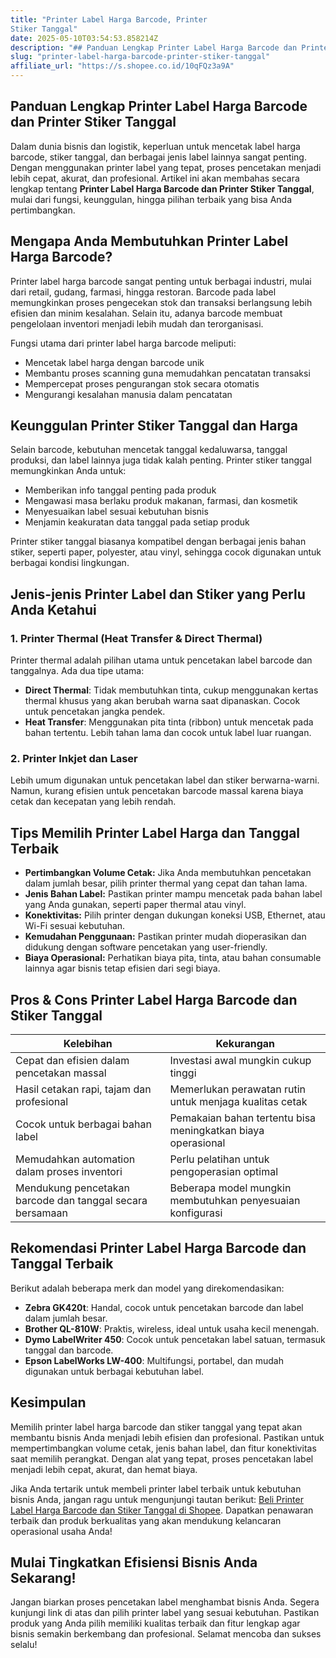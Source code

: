 ```yaml
---
title: "Printer Label Harga Barcode, Printer
Stiker Tanggal"
date: 2025-05-10T03:54:53.858214Z
description: "## Panduan Lengkap Printer Label Harga Barcode dan Printer Stiker Tanggal..."
slug: "printer-label-harga-barcode-printer-stiker-tanggal"
affiliate_url: "https://s.shopee.co.id/10qFQz3a9A"
---
```

## Panduan Lengkap Printer Label Harga Barcode dan Printer Stiker Tanggal

Dalam dunia bisnis dan logistik, keperluan untuk mencetak label harga barcode, stiker tanggal, dan berbagai jenis label lainnya sangat penting. Dengan menggunakan printer label yang tepat, proses pencetakan menjadi lebih cepat, akurat, dan profesional. Artikel ini akan membahas secara lengkap tentang **Printer Label Harga Barcode dan Printer Stiker Tanggal**, mulai dari fungsi, keunggulan, hingga pilihan terbaik yang bisa Anda pertimbangkan.

## Mengapa Anda Membutuhkan Printer Label Harga Barcode?

Printer label harga barcode sangat penting untuk berbagai industri, mulai dari retail, gudang, farmasi, hingga restoran. Barcode pada label memungkinkan proses pengecekan stok dan transaksi berlangsung lebih efisien dan minim kesalahan. Selain itu, adanya barcode membuat pengelolaan inventori menjadi lebih mudah dan terorganisasi.

Fungsi utama dari printer label harga barcode meliputi:
- Mencetak label harga dengan barcode unik
- Membantu proses scanning guna memudahkan pencatatan transaksi
- Mempercepat proses pengurangan stok secara otomatis
- Mengurangi kesalahan manusia dalam pencatatan

## Keunggulan Printer Stiker Tanggal dan Harga

Selain barcode, kebutuhan mencetak tanggal kedaluwarsa, tanggal produksi, dan label lainnya juga tidak kalah penting. Printer stiker tanggal memungkinkan Anda untuk:
- Memberikan info tanggal penting pada produk
- Mengawasi masa berlaku produk makanan, farmasi, dan kosmetik
- Menyesuaikan label sesuai kebutuhan bisnis
- Menjamin keakuratan data tanggal pada setiap produk

Printer stiker tanggal biasanya kompatibel dengan berbagai jenis bahan stiker, seperti paper, polyester, atau vinyl, sehingga cocok digunakan untuk berbagai kondisi lingkungan.

## Jenis-jenis Printer Label dan Stiker yang Perlu Anda Ketahui

### 1. Printer Thermal (Heat Transfer & Direct Thermal)
Printer thermal adalah pilihan utama untuk pencetakan label barcode dan tanggalnya. Ada dua tipe utama:
- **Direct Thermal**: Tidak membutuhkan tinta, cukup menggunakan kertas thermal khusus yang akan berubah warna saat dipanaskan. Cocok untuk pencetakan jangka pendek.
- **Heat Transfer**: Menggunakan pita tinta (ribbon) untuk mencetak pada bahan tertentu. Lebih tahan lama dan cocok untuk label luar ruangan.

### 2. Printer Inkjet dan Laser
Lebih umum digunakan untuk pencetakan label dan stiker berwarna-warni. Namun, kurang efisien untuk pencetakan barcode massal karena biaya cetak dan kecepatan yang lebih rendah.

## Tips Memilih Printer Label Harga dan Tanggal Terbaik

- **Pertimbangkan Volume Cetak:** Jika Anda membutuhkan pencetakan dalam jumlah besar, pilih printer thermal yang cepat dan tahan lama.
- **Jenis Bahan Label:** Pastikan printer mampu mencetak pada bahan label yang Anda gunakan, seperti paper thermal atau vinyl.
- **Konektivitas:** Pilih printer dengan dukungan koneksi USB, Ethernet, atau Wi-Fi sesuai kebutuhan.
- **Kemudahan Penggunaan:** Pastikan printer mudah dioperasikan dan didukung dengan software pencetakan yang user-friendly.
- **Biaya Operasional:** Perhatikan biaya pita, tinta, atau bahan consumable lainnya agar bisnis tetap efisien dari segi biaya.

## Pros & Cons Printer Label Harga Barcode dan Stiker Tanggal

| Kelebihan | Kekurangan |
|--------------|--------------|
| Cepat dan efisien dalam pencetakan massal | Investasi awal mungkin cukup tinggi |
| Hasil cetakan rapi, tajam dan profesional | Memerlukan perawatan rutin untuk menjaga kualitas cetak |
| Cocok untuk berbagai bahan label | Pemakaian bahan tertentu bisa meningkatkan biaya operasional |
| Memudahkan automation dalam proses inventori | Perlu pelatihan untuk pengoperasian optimal |
| Mendukung pencetakan barcode dan tanggal secara bersamaan | Beberapa model mungkin membutuhkan penyesuaian konfigurasi |

## Rekomendasi Printer Label Harga Barcode dan Tanggal Terbaik

Berikut adalah beberapa merk dan model yang direkomendasikan:
- **Zebra GK420t**: Handal, cocok untuk pencetakan barcode dan label dalam jumlah besar.
- **Brother QL-810W**: Praktis, wireless, ideal untuk usaha kecil menengah.
- **Dymo LabelWriter 450**: Cocok untuk pencetakan label satuan, termasuk tanggal dan barcode.
- **Epson LabelWorks LW-400**: Multifungsi, portabel, dan mudah digunakan untuk berbagai kebutuhan label.

## Kesimpulan

Memilih printer label harga barcode dan stiker tanggal yang tepat akan membantu bisnis Anda menjadi lebih efisien dan profesional. Pastikan untuk mempertimbangkan volume cetak, jenis bahan label, dan fitur konektivitas saat memilih perangkat. Dengan alat yang tepat, proses pencetakan label menjadi lebih cepat, akurat, dan hemat biaya.

Jika Anda tertarik untuk membeli printer label terbaik untuk kebutuhan bisnis Anda, jangan ragu untuk mengunjungi tautan berikut: [Beli Printer Label Harga Barcode dan Stiker Tanggal di Shopee](https://s.shopee.co.id/10qFQz3a9A). Dapatkan penawaran terbaik dan produk berkualitas yang akan mendukung kelancaran operasional usaha Anda!

## Mulai Tingkatkan Efisiensi Bisnis Anda Sekarang!

Jangan biarkan proses pencetakan label menghambat bisnis Anda. Segera kunjungi link di atas dan pilih printer label yang sesuai kebutuhan. Pastikan produk yang Anda pilih memiliki kualitas terbaik dan fitur lengkap agar bisnis semakin berkembang dan profesional. Selamat mencoba dan sukses selalu!